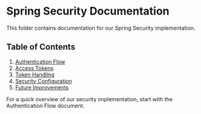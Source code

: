 # Spring Security Documentation

This folder contains documentation for our Spring Security implementation.

## Table of Contents

1. [Authentication Flow](authentication-flow.md)
2. [Access Tokens](access-tokens.md)
3. [Token Handling](token-handling.md)
4. [Security Configuration](security-configuration.md)
5. [Future Improvements](future-improvements.md)

For a quick overview of our security implementation, start with the Authentication Flow document.